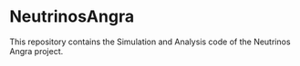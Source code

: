 # NeutrinosAngra

This repository contains the Simulation and Analysis code of the Neutrinos Angra project.
